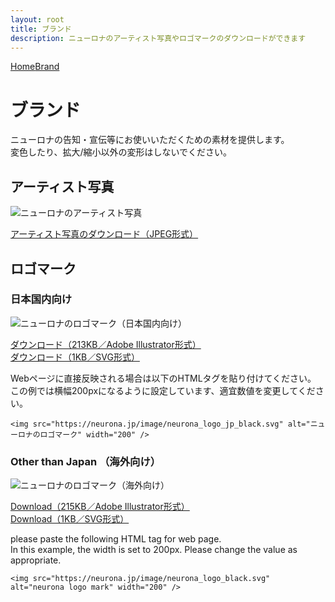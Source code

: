 ```yaml
---
layout: root
title: ブランド
description: ニューロナのアーティスト写真やロゴマークのダウンロードができます
---
```


<div class="h-20 lg:h-24 bg-black"></div>
<div class="container">
  <div class="prose mx-auto max-w-3xl py-8">
    <p class="text-sm mb-8">
      <a href="/">Home</a><i class="fal fa-angle-right mx-1"></i
      ><a href="/brand/">Brand</a>
    </p>

# ブランド

ニューロナの告知・宣伝等にお使いいただくための素材を提供します。  
変色したり、拡大/縮小以外の変形はしないでください。

## アーティスト写真

![ニューロナのアーティスト写真](/download/neurona_photo.jpg)

<p class="text-center">
<a class="jumpu-button text-xl" href="/download/neurona_photo.jpg.zip" download title="ダウンロード">アーティスト写真のダウンロード（JPEG形式）</a>
</p>

## ロゴマーク

### 日本国内向け

![ニューロナのロゴマーク（日本国内向け）](/image/neurona_jp_logo.png)

<i class="fal fa-download mr-1"></i>
<a href="/download/neurona_jp_logo.ai.zip" download title="ダウンロード">ダウンロード（213KB／Adobe Illustrator形式）</a>  
<i class="fal fa-download mr-1"></i>
<a href="/image/neurona_logo_jp_black.svg" download title="ダウンロード">ダウンロード（1KB／SVG形式）</a>

Webページに直接反映される場合は以下のHTMLタグを貼り付けてください。  
この例では横幅200pxになるように設定しています、適宜数値を変更してください。

```
<img src="https://neurona.jp/image/neurona_logo_jp_black.svg" alt="ニューロナのロゴマーク" width="200" />
```

### Other than Japan （海外向け）

![ニューロナのロゴマーク（海外向け）](/image/neurona_en_logo.png)

<i class="fal fa-download mr-1"></i>
<a href="/download/neurona_en_logo.ai.zip" download title="neurona logo mark">Download（215KB／Adobe Illustrator形式）</a>  
<i class="fal fa-download mr-1"></i>
<a href="/image/neurona_logo_black.svg" download title="Download">Download（1KB／SVG形式）</a>

please paste the following HTML tag for web page.  
In this example, the width is set to 200px.
Please change the value as appropriate.

```
<img src="https://neurona.jp/image/neurona_logo_black.svg" alt="neurona logo mark" width="200" />
```

</div></div></div>

